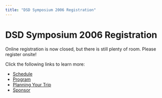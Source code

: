 ```yaml
---
title: "DSD Symposium 2006 Registration"
---
```


# DSD Symposium 2006 Registration

<p>Online registration is now closed, but there is still plenty of room. Please register onsite!  </p>


<p>Click the following links to learn more:  </p>

<ul>
	<li><a href="/dsdsymposium2006/schedule">Schedule</a></li>
	<li><a href="/dsdsymposium2006/program">Program</a></li>
	<li><a href="/dsdsymposium2006/travel">Planning Your Trip</a></li>
	<li><a href="/dsdsymposium2006/sponsor">Sponsor</a></li>
</ul>